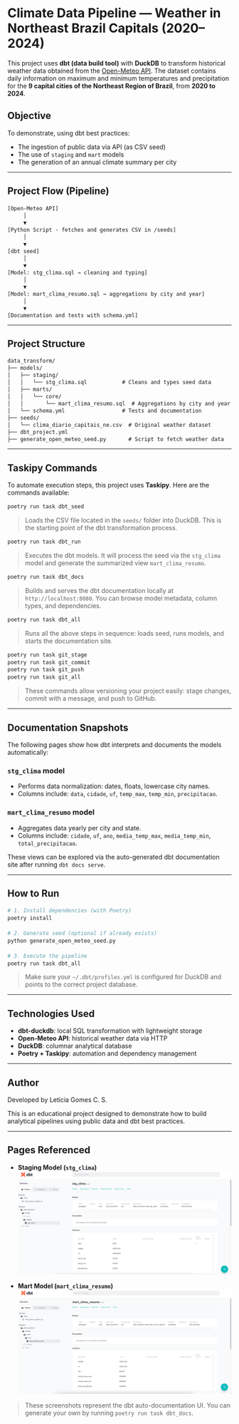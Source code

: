 # Climate Data Pipeline — Weather in Northeast Brazil Capitals (2020–2024)

This project uses **dbt (data build tool)** with **DuckDB** to transform historical weather data obtained from the [Open-Meteo API](https://open-meteo.com/). The dataset contains daily information on maximum and minimum temperatures and precipitation for the **9 capital cities of the Northeast Region of Brazil**, from **2020 to 2024**.

## Objective

To demonstrate, using dbt best practices:

* The ingestion of public data via API (as CSV seed)
* The use of `staging` and `mart` models
* The generation of an annual climate summary per city

---

## Project Flow (Pipeline)

```text
[Open-Meteo API] 
     │
     ▼
[Python Script - fetches and generates CSV in /seeds]
     │
     ▼
[dbt seed]
     │
     ▼
[Model: stg_clima.sql → cleaning and typing]
     │
     ▼
[Model: mart_clima_resumo.sql → aggregations by city and year]
     │
     ▼
[Documentation and tests with schema.yml]
```

---

## Project Structure

```
data_transform/
├── models/
│   ├── staging/
│   │   └── stg_clima.sql           # Cleans and types seed data
│   ├── marts/
│   │   └── core/
│   │       └── mart_clima_resumo.sql  # Aggregations by city and year
│   └── schema.yml                  # Tests and documentation
├── seeds/
│   └── clima_diario_capitais_ne.csv  # Original weather dataset
├── dbt_project.yml
├── generate_open_meteo_seed.py       # Script to fetch weather data
```

---

## Taskipy Commands

To automate execution steps, this project uses **Taskipy**. Here are the commands available:

```bash
poetry run task dbt_seed
```

> Loads the CSV file located in the `seeds/` folder into DuckDB. This is the starting point of the dbt transformation process.

```bash
poetry run task dbt_run
```

> Executes the dbt models. It will process the seed via the `stg_clima` model and generate the summarized view `mart_clima_resumo`.

```bash
poetry run task dbt_docs
```

> Builds and serves the dbt documentation locally at `http://localhost:8080`. You can browse model metadata, column types, and dependencies.

```bash
poetry run task dbt_all
```

> Runs all the above steps in sequence: loads seed, runs models, and starts the documentation site.

```bash
poetry run task git_stage
poetry run task git_commit
poetry run task git_push
poetry run task git_all
```

> These commands allow versioning your project easily: stage changes, commit with a message, and push to GitHub.

---

## Documentation Snapshots

The following pages show how dbt interprets and documents the models automatically:

### `stg_clima` model

* Performs data normalization: dates, floats, lowercase city names.
* Columns include: `data`, `cidade`, `uf`, `temp_max`, `temp_min`, `precipitacao`.

### `mart_clima_resumo` model

* Aggregates data yearly per city and state.
* Columns include: `cidade`, `uf`, `ano`, `media_temp_max`, `media_temp_min`, `total_precipitacao`.

These views can be explored via the auto-generated dbt documentation site after running `dbt docs serve`.

---

## How to Run

```bash
# 1. Install dependencies (with Poetry)
poetry install

# 2. Generate seed (optional if already exists)
python generate_open_meteo_seed.py

# 3. Execute the pipeline
poetry run task dbt_all
```

> Make sure your `~/.dbt/profiles.yml` is configured for DuckDB and points to the correct project database.

---

## Technologies Used

* **dbt-duckdb**: local SQL transformation with lightweight storage
* **Open-Meteo API**: historical weather data via HTTP
* **DuckDB**: columnar analytical database
* **Poetry + Taskipy**: automation and dependency management

---

## Author

Developed by Letícia Gomes C. S.

This is an educational project designed to demonstrate how to build analytical pipelines using public data and dbt best practices.

---

## Pages Referenced

* **Staging Model (`stg_clima`)**
  ![stg\_clima](./images/stg_clima.png)

* **Mart Model (`mart_clima_resumo`)**
  ![mart\_clima\_resumo](./images/mart_clima_resumo.png)

> These screenshots represent the dbt auto-documentation UI. You can generate your own by running `poetry run task dbt_docs`.
